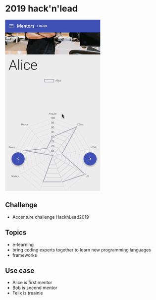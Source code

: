 # 2019 hack'n'lead

![demo](hackAndLead2019b.gif)

## Challenge
- Accenture challenge HacknLead2019

## Topics
- e-learning
- bring coding experts together to learn new programming languages
- frameworks

## Use case
- Alice is first mentor
- Bob is second mentor
- Felix is treainie
